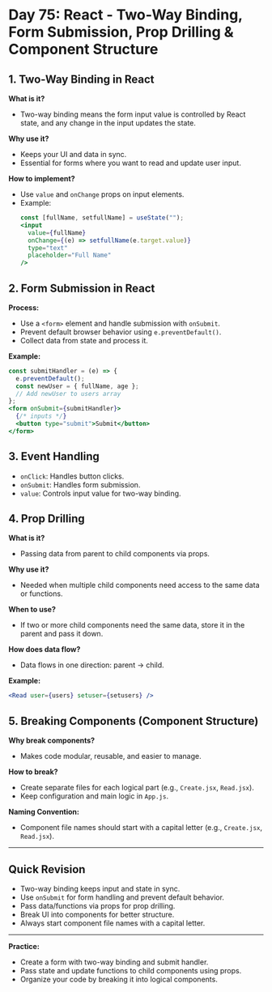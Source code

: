 # Day 75: React - Two-Way Binding, Form Submission, Prop Drilling & Component Structure

## 1. Two-Way Binding in React

**What is it?**  
- Two-way binding means the form input value is controlled by React state, and any change in the input updates the state.

**Why use it?**  
- Keeps your UI and data in sync.
- Essential for forms where you want to read and update user input.

**How to implement?**  
- Use `value` and `onChange` props on input elements.
- Example:
  ```jsx
  const [fullName, setfullName] = useState("");
  <input
    value={fullName}
    onChange={(e) => setfullName(e.target.value)}
    type="text"
    placeholder="Full Name"
  />
  ```

## 2. Form Submission in React

**Process:**  
- Use a `<form>` element and handle submission with `onSubmit`.
- Prevent default browser behavior using `e.preventDefault()`.
- Collect data from state and process it.

**Example:**
```jsx
const submitHandler = (e) => {
  e.preventDefault();
  const newUser = { fullName, age };
  // Add newUser to users array
};
<form onSubmit={submitHandler}>
  {/* inputs */}
  <button type="submit">Submit</button>
</form>
```

## 3. Event Handling

- `onClick`: Handles button clicks.
- `onSubmit`: Handles form submission.
- `value`: Controls input value for two-way binding.

## 4. Prop Drilling

**What is it?**  
- Passing data from parent to child components via props.

**Why use it?**  
- Needed when multiple child components need access to the same data or functions.

**When to use?**  
- If two or more child components need the same data, store it in the parent and pass it down.

**How does data flow?**  
- Data flows in one direction: parent → child.

**Example:**
```jsx
<Read user={users} setuser={setusers} />
```

## 5. Breaking Components (Component Structure)

**Why break components?**  
- Makes code modular, reusable, and easier to manage.

**How to break?**  
- Create separate files for each logical part (e.g., `Create.jsx`, `Read.jsx`).
- Keep configuration and main logic in `App.js`.

**Naming Convention:**  
- Component file names should start with a capital letter (e.g., `Create.jsx`, `Read.jsx`).

---

## Quick Revision

- Two-way binding keeps input and state in sync.
- Use `onSubmit` for form handling and prevent default behavior.
- Pass data/functions via props for prop drilling.
- Break UI into components for better structure.
- Always start component file names with a capital letter.

---

**Practice:**  
- Create a form with two-way binding and submit handler.
- Pass state and update functions to child components using props.
- Organize your code by breaking it into logical components.

<!-- Day 75 react lecture -->
<!-- two way binding when to use, why to use, what is this? -->
<!-- form submition -->
<!-- onClick, onSubmit, value -->
<!--  prop drilling: what is ?, when to use, why to use, where to use. in case both child need same data then store the data in the parent, The data flow in unidirectional parent to child -->
<!-- Components (files) are breaking -->
<!-- on what basis should the component be broken?, what is the need to break it?, how to keep the flow of data? -->
<!-- In App.js file contain the configure codes -->
<!-- Also need to write Components file name start with Capital letter -->